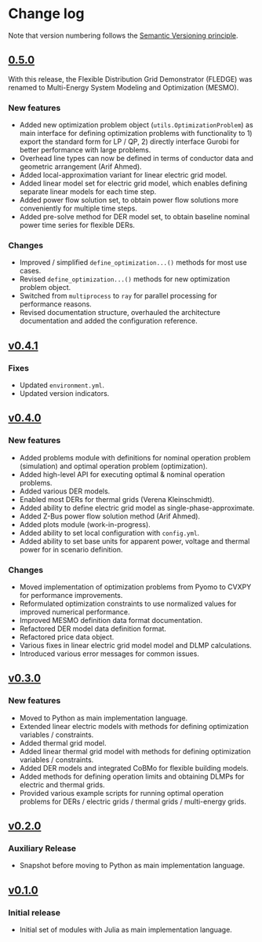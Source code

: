 # Change log

Note that version numbering follows the [Semantic Versioning principle](https://semver.org/).

## [0.5.0](https://github.com/mesmo-dev/mesmo/releases/tag/0.5.0)

With this release, the Flexible Distribution Grid Demonstrator (FLEDGE) was renamed to Multi-Energy System Modeling and Optimization (MESMO).

### New features

- Added new optimization problem object (`utils.OptimizationProblem`) as main interface for defining optimization problems with functionality to 1) export the standard form for LP / QP, 2) directly interface Gurobi for better performance with large problems.
- Overhead line types can now be defined in terms of conductor data and geometric arrangement (Arif Ahmed).
- Added local-approximation variant for linear electric grid model.
- Added linear model set for electric grid model, which enables defining separate linear models for each time step.
- Added power flow solution set, to obtain power flow solutions more conveniently for multiple time steps.
- Added pre-solve method for DER model set, to obtain baseline nominal power time series for flexible DERs.

### Changes

- Improved / simplified `define_optimization...()` methods for most use cases.
- Revised `define_optimization...()` methods for new optimization problem object.
- Switched from `multiprocess` to `ray` for parallel processing for performance reasons.
- Revised documentation structure, overhauled the architecture documentation and added the configuration reference.

## [v0.4.1](https://github.com/mesmo-dev/mesmo/releases/tag/v0.4.1)

### Fixes

- Updated `environment.yml`.
- Updated version indicators.

## [v0.4.0](https://github.com/mesmo-dev/mesmo/releases/tag/v0.4.0)

### New features

- Added problems module with definitions for nominal operation problem (simulation) and optimal operation problem (optimization).
- Added high-level API for executing optimal & nominal operation problems.
- Added various DER models.
- Enabled most DERs for thermal grids (Verena Kleinschmidt).
- Added ability to define electric grid model as single-phase-approximate.
- Added Z-Bus power flow solution method (Arif Ahmed).
- Added plots module (work-in-progress).
- Added ability to set local configuration with `config.yml`.
- Added ability to set base units for apparent power, voltage and thermal power for in scenario definition.

### Changes

- Moved implementation of optimization problems from Pyomo to CVXPY for performance improvements.
- Reformulated optimization constraints to use normalized values for improved numerical performance.
- Improved MESMO definition data format documentation.
- Refactored DER model data definition format.
- Refactored price data object.
- Various fixes in linear electric grid model model and DLMP calculations.
- Introduced various error messages for common issues.

## [v0.3.0](https://github.com/mesmo-dev/mesmo/releases/tag/v0.3.0)

### New features

- Moved to Python as main implementation language.
- Extended linear electric models with methods for defining optimization variables / constraints.
- Added thermal grid model.
- Added linear thermal grid model with methods for defining optimization variables / constraints.
- Added DER models and integrated CoBMo for flexible building models.
- Added methods for defining operation limits and obtaining DLMPs for electric and thermal grids.
- Provided various example scripts for running optimal operation problems for DERs / electric grids / thermal grids / multi-energy grids.

## [v0.2.0](https://github.com/mesmo-dev/mesmo/releases/tag/v0.2.0)

### Auxiliary Release

- Snapshot before moving to Python as main implementation language.

## [v0.1.0](https://github.com/mesmo-dev/mesmo/releases/tag/v0.1.0)

### Initial release

- Initial set of modules with Julia as main implementation language.

